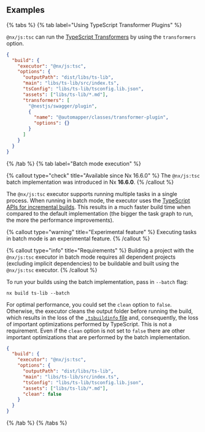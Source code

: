 ## Examples

{% tabs %}
{% tab label="Using TypeScript Transformer Plugins" %}

`@nx/js:tsc` can run the [TypeScript Transformers](https://github.com/madou/typescript-transformer-handbook) by using the `transformers` option.

```json {% fileName="libs/ts-lib/project.json" %}
{
  "build": {
    "executor": "@nx/js:tsc",
    "options": {
      "outputPath": "dist/libs/ts-lib",
      "main": "libs/ts-lib/src/index.ts",
      "tsConfig": "libs/ts-lib/tsconfig.lib.json",
      "assets": ["libs/ts-lib/*.md"],
      "transformers": [
        "@nestjs/swagger/plugin",
        {
          "name": "@automapper/classes/transformer-plugin",
          "options": {}
        }
      ]
    }
  }
}
```

{% /tab %}
{% tab label="Batch mode execution" %}

{% callout type="check" title="Available since Nx 16.6.0" %}
The `@nx/js:tsc` batch implementation was introduced in Nx **16.6.0**.
{% /callout %}

The `@nx/js:tsc` executor supports running multiple tasks in a single process. When running in batch mode, the executor uses the [TypeScript APIs for incremental builds](https://www.typescriptlang.org/docs/handbook/project-references.html#build-mode-for-typescript). This results in a much faster build time when compared to the default implementation (the bigger the task graph to run, the more the performance improvements).

{% callout type="warning" title="Experimental feature" %}
Executing tasks in batch mode is an experimental feature.
{% /callout %}

{% callout type="info" title="Requirements" %}
Building a project with the `@nx/js:tsc` executor in batch mode requires all dependent projects (excluding implicit dependencies) to be buildable and built using the `@nx/js:tsc` executor.
{% /callout %}

To run your builds using the batch implementation, pass in `--batch` flag:

```shell
nx build ts-lib --batch
```

For optimal performance, you could set the `clean` option to `false`. Otherwise, the executor cleans the output folder before running the build, which results in the loss of the [`.tsbuildinfo` file](https://www.typescriptlang.org/tsconfig/#tsBuildInfoFile) and, consequently, the loss of important optimizations performed by TypeScript. This is not a requirement. Even if the `clean` option is not set to `false` there are other important optimizations that are performed by the batch implementation.

```json {% fileName="libs/ts-lib/project.json" %}
{
  "build": {
    "executor": "@nx/js:tsc",
    "options": {
      "outputPath": "dist/libs/ts-lib",
      "main": "libs/ts-lib/src/index.ts",
      "tsConfig": "libs/ts-lib/tsconfig.lib.json",
      "assets": ["libs/ts-lib/*.md"],
      "clean": false
    }
  }
}
```

{% /tab %}
{% /tabs %}
